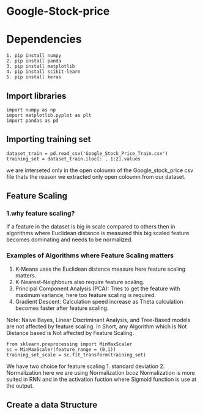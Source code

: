 # Google-Stock-price

# Dependencies
``` 
1. pip install numpy
2. pip install panda
3. pip install matplotlib
4. pip install scikit-learn
5. pip install keras 

```

## Import libraries
```
import numpy as np
import matplotlib.pyplot as plt
import pandas as pd
```

## Importing training set
```
dataset_train = pd.read_csv('Google_Stock_Price_Train.csv')
training_set = dataset_train.iloc[: , 1:2].values
```
 we are interseted only in the open coloumn of the Google_stock_price csv file thats the reason we extracted only open coloumn from our dataset.

 ## Feature Scaling
 ### 1.why feature scaling?
  If a feature in the dataset is big in scale compared to others then in algorithms where Euclidean distance is measured this big scaled feature becomes dominating and needs to be normalized.

### Examples of Algorithms where Feature Scaling matters 
1. K-Means uses the Euclidean distance measure here feature scaling matters.
2. K-Nearest-Neighbours also require feature scaling.
3. Principal Component Analysis (PCA): Tries to get the feature with maximum variance, here too feature scaling is required.
4. Gradient Descent: Calculation speed increase as Theta calculation becomes faster after feature scaling.

Note: Naive Bayes, Linear Discriminant Analysis, and Tree-Based models are not affected by feature scaling.
In Short, any Algorithm which is Not Distance based is Not affected by Feature Scaling.

```
from sklearn.preprocessing import MinMaxScaler
sc = MinMaxScaler(feature_range = (0,1))
training_set_scale = sc.fit_transform(training_set)
```
We have two choice for feature scaling 1. standard deviation 2. Normalization
here we are using Normalization bcoz Normalization is more suited in RNN and in the activation fuction where Sigmoid function is use at the output.

## Create a data Structure